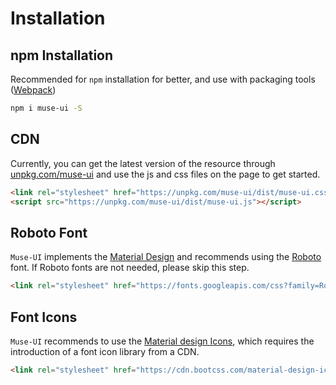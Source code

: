 # Installation

## npm Installation
Recommended for `npm` installation for better, and use with packaging tools ([Webpack](https://webpack.js.org/))

```bash
npm i muse-ui -S
```

## CDN

Currently, you can get the latest version of the resource through [unpkg.com/muse-ui](https://unpkg.com/muse-ui) and use the js and css files on the page to get started.

```html
<link rel="stylesheet" href="https://unpkg.com/muse-ui/dist/muse-ui.css">
<script src="https://unpkg.com/muse-ui/dist/muse-ui.js"></script>
```

## Roboto Font

`Muse-UI` implements the [Material Design](https://material.io/) and recommends using the [Roboto](http://www.google.com/fonts/specimen/Roboto) font. If Roboto fonts are not needed, please skip this step.

```html
<link rel="stylesheet" href="https://fonts.googleapis.com/css?family=Roboto:300,400,500,700,400italic">
```

## Font Icons

`Muse-UI` recommends to use the [Material design Icons](https://material.io/icons/), which requires the introduction of a font icon library from a CDN.

```html
<link rel="stylesheet" href="https://cdn.bootcss.com/material-design-icons/3.0.1/iconfont/material-icons.css">
```
